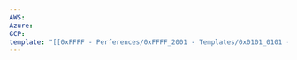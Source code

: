 ```yaml
---
AWS: 
Azure: 
GCP: 
template: "[[0xFFFF - Perferences/0xFFFF_2001 - Templates/0x0101_0101 - IaaS|0x0101_0101 - IaaS]]"
---
```

